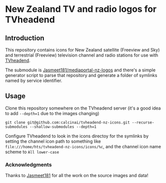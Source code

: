 # New Zealand TV and radio logos for TVheadend

## Introduction

This repository contains icons for New Zealand satellite (Freeview and Sky) and terrestrial (Freeview) television channel and radio stations for use with [TVheadend](https://tvheadend.org).

The submodule is [Jasmeet181/mediaportal-nz-logos](https://github.com/Jasmeet181/mediaportal-nz-logos) and there's a simple generator script to parse that repository and generate a folder of symlinks named by service identifier.


## Usage

Clone this repository somewhere on the TVheadend server (it's a good idea to add `--depth=1` due to the images changing)

    git clone git@github.com:calcinai/tvheadend-nz-icons.git --recurse-submodules --shallow-submodules --depth=1
    
Configure TVheadend to look in the icons directoy for the symlinks by setting the channel icon path to something like `file:///home/hts/tvheadend-nz-icons/icons/%c`, and the channel icon name scheme to `All lower-case`


### Acknowledgments

Thanks to [Jasmeet181](https://github.com/Jasmeet181) for all the work on the source images and data!